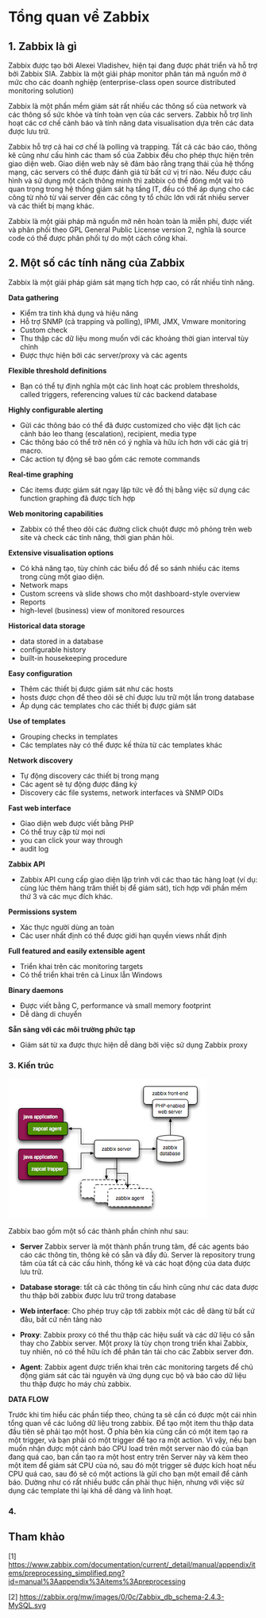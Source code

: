 # Tổng quan về Zabbix

## 1. Zabbix là gì

Zabbix được tạo bởi Alexei Vladishev, hiện tại đang được phát triển và hỗ trợ bởi Zabbix SIA. Zabbix là một giải pháp monitor phân tán mã nguồn mở ở mức cho các doanh nghiệp (enterprise-class open source distributed monitoring solution)


Zabbix là một phần mềm giám sát rất nhiều các thông số của network và các thông số sức khỏe và tính toàn vẹn của các servers. Zabbix hỗ trợ linh hoạt các cơ chế cảnh báo và tính năng data visualisation dựa trên các data được lưu trữ.

Zabbix hỗ trợ cả hai cơ chế là polling và trapping. Tất cả các báo cáo, thông kê cũng như cấu hình các tham số của Zabbix đều cho phép thực hiện trên giao diện web. Giao diện web này sẽ đảm bảo rằng trạng thái của hệ thống mạng, các servers có thể được đánh giá từ bất cứ vị trí nào. Nếu được cấu hình và sử dụng một cách thông minh thì zabbix có thể đóng một vai trò quan trọng trong hệ thống giám sát hạ tầng IT, đều có thể áp dụng cho các công từ nhỏ từ vài server đến các công ty tổ chức lớn với rất nhiều server và các thiết bị mạng khác.

Zabbix là một giải pháp mã nguồn mở nên hoàn toàn là miễn phí, được viết và phân phối theo GPL General Public License version 2, nghĩa là source code có thể được phân phối tự do một cách công khai.

## 2. Một số các tính năng của Zabbix

Zabbix là một giải pháp giám sát mạng tích hợp cao, có rất nhiều tính năng.

**Data gathering**

* Kiểm tra tính khả dụng và hiệu năng
* Hỗ trợ SNMP (cả trapping và polling), IPMI, JMX, Vmware monitoring
* Custom check 
* Thu thập các dữ liệu mong muốn với các khoảng thời gian interval tùy chỉnh
* Được thực hiện bởi các server/proxy và các agents

**Flexible threshold definitions**
 
* Bạn có thể tự định nghĩa một các linh hoạt các problem thresholds, called triggers, referencing values từ các backend database

**Highly configurable alerting** 

* Gửi các thông báo có thể đã được customized cho việc đặt lịch các cảnh báo leo thang (escalation), recipient, media type
* Các thông báo có thể trở nên có ý nghĩa và hữu ích hơn với các giá trị macro.
* Các action tự động sẽ bao gồm các remote commands

**Real-time graphing**

* Các items được giám sát ngay lập tức vẽ đồ thị bằng việc sử dụng các function graphing đã được tích hợp 

**Web monitoring capabilities**

* Zabbix có thể theo dõi các đường click chuột được mô phỏng trên web site và check các tính năng, thời gian phản hôi.

**Extensive visualisation options**

* Có khả năng tạo, tùy chỉnh các biểu đồ để so sánh nhiều các items trong cùng một giao diện.
* Network maps
* Custom screens và slide shows cho một dashboard-style overview
* Reports
* high-level (business) view of monitored resources

**Historical data storage**

* data stored in a database
* configurable history
* built-in housekeeping procedure

**Easy configuration**

* Thêm các thiết bị được giám sát như các hosts
* hosts được chọn để theo dõi sẽ chỉ được lưu trữ một lần trong database
* Áp dụng các templates cho các thiết bị được giám sát

**Use of templates**

* Grouping checks in templates
* Các templates này có thể được kế thừa từ các templates khác

**Network discovery**

* Tự động discovery các thiết bị trong mạng
* Các agent sẽ tự động được đăng ký
* Discovery các file systems, network interfaces và SNMP OIDs

**Fast web interface**

* Giao diện web được viết bằng PHP
* Có thể truy cập từ mọi nơi
* you can click your way through
* audit log

**Zabbix API**

* Zabbix API cung cấp giao diện lập trình với các thao tác hàng loạt (ví dụ: cùng lúc thêm hàng trăm thiết bị để giám sát), tích hợp với phần mềm thứ 3 và các mục đích khác.

**Permissions system**

* Xác thực người dùng an toàn
* Các user nhất định có thể được giới hạn quyền views nhất định 

**Full featured and easily extensible agent**

* Triển khai trên các monitoring targets 
* Có thể triển khai trên cả Linux lẫn Windows 

**Binary daemons**

* Được viết bằng C, performance và small memory footprint
* Dễ dàng di chuyển

**Sẵn sàng với các môi trường phức tạp**

* Giám sát từ xa được thực hiện dễ dàng bởi việc sử dụng Zabbix proxy

### 3. Kiến trúc

<img src="../img/1.png">

Zabbix bao gồm một số các thành phần chính như sau:

* **Server** Zabbix server là một thành phần trung tâm, để các agents báo cáo các thông tin, thông kê có sẵn và đầy đủ. Server là repository trung tâm của tất cả các cấu hình, thống kê và các hoạt động của data được lưu trữ.

* **Database storage**: tất cả các thông tin cấu hình cũng như các data được thu thập bởi zabbix được lưu trữ trong database 

* **Web interface**: Cho phép truy cập tới zabbix một các dễ dàng từ bất cứ đâu, bất cứ nền tảng nào 

* **Proxy**: Zabbix proxy có thể thu thập các hiệu suất và các dữ liệu có sẵn thay cho Zabbix server. Một proxy là tùy chọn trong triển khai Zabbix, tuy nhiên, nó có thể hữu ích để phân tán tải cho các Zabbix server đơn.

* **Agent**: Zabbix agent được triển khai trên các monitoring targets để chủ động giám sát các tài nguyên và ứng dụng cục bộ và báo cáo dữ liệu thu thập được ho máy chủ zabbix.

**DATA FLOW**

Trước khi tìm hiểu các phần tiếp theo, chúng ta sẽ cần có được một cái nhìn tổng quan về các luông dữ liệu trong zabbix. Để tạo một item thu thập data đầu tiên sẽ phải tạo một host. Ở phía bên kia cũng cần có một item tạo ra một trigger, và bạn phải có một trigger để tạo ra một action. Vì vậy, nếu bạn muốn nhận được một cảnh báo CPU load trên một server nào đó của bạn đang quá cao, bạn cần tạo ra một host entry trên Server này và kèm theo một item để giám sát CPU của nó, sau đó một trigger sẽ được kích hoạt nếu CPU quá cao, sau đó sẽ có một actions là gửi cho bạn một email để cảnh báo. Dường như có rất nhiều bước cần phải thục hiện, nhưng với việc sử dụng các template thì lại khá dễ dàng và linh hoạt.


### 4. 

## Tham khảo

[1] https://www.zabbix.com/documentation/current/_detail/manual/appendix/items/preprocessing_simplified.png?id=manual%3Aappendix%3Aitems%3Apreprocessing

[2] https://zabbix.org/mw/images/0/0c/Zabbix_db_schema-2.4.3-MySQL.svg









